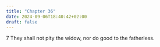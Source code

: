 ```yaml
---
title: "Chapter 36"
date: 2024-09-06T18:40:42+02:00
draft: false
---
```




7 They shall not pity the widow, nor do good to the fatherless.

